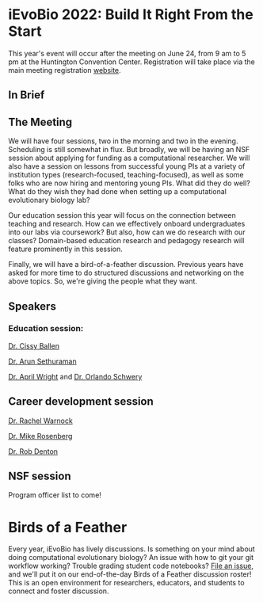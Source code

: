 # iEvoBio 2022: Build It Right From the Start

This year's event will occur after the meeting on June 24, from 9 am to 5 pm at the
Huntington Convention Center. Registration will take place via the main meeting registration [website](https://www.evolutionmeetings.org/).


## In Brief

## The Meeting

We will have four sessions, two in the morning and two in the evening. Scheduling
is still somewhat in flux. But broadly, we will be having an NSF session about applying for funding as a computational researcher. We will also have a session
on lessons from successful young PIs at a variety of institution types (research-focused, teaching-focused), as well as some folks who are now hiring and mentoring young PIs. What did they do well? What do they wish they had done
when setting up a computational evolutionary biology lab?

Our education session this year will focus on the connection between teaching and
research. How can we effectively onboard undergraduates into our labs via coursework? But also, how can we do research with our classes? Domain-based education research and pedagogy research will feature prominently in this session.

Finally, we will have a bird-of-a-feather discussion. Previous years have asked for more time to do structured discussions and networking on the above topics. So, we're
giving the people what they want.

## Speakers

### Education session:
[Dr. Cissy Ballen](https://www.ballenlab.org/)  

[Dr. Arun Sethuraman](http://arunsethuraman.weebly.com/)  

[Dr. April Wright](https://wright-lab.com/) and [Dr. Orlando Schwery](https://oschwery.github.io/)

## Career development session

[Dr. Rachel Warnock](https://www.gzn.nat.fau.eu/palaeontologie/team/professors/rachel-warnock/)  

[Dr. Mike Rosenberg](https://www.rosenberglab.net/)  

[Dr. Rob Denton](https://dentonlab.org/)

## NSF session

Program officer list to come!

# Birds of a Feather

Every year, iEvoBio has lively discussions. Is something on your mind about doing computational evolutionary biology? An issue with how to git your git workflow working? Trouble grading student code notebooks? [File an issue](https://github.com/ievobio/2022iEvoBio/issues), and we'll put it on our end-of-the-day Birds of a Feather discussion roster! This is an open environment for researchers, educators, and students to connect and foster discussion.
